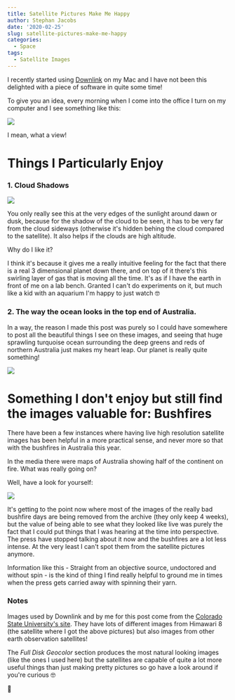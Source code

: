 ```yaml
---
title: Satellite Pictures Make Me Happy
author: Stephan Jacobs
date: '2020-02-25'
slug: satellite-pictures-make-me-happy
categories:
  - Space
tags:
  - Satellite Images
---
```


I recently started using [Downlink](http://downlinkapp.com) on my Mac and I have not been this delighted with a piece of software in quite some time!

To give you an idea, every morning when I come into the office I turn on my computer and I see something like this:

![](/post/2020-02-25-satellite-pictures-make-me-happy_files/australia_himawari_ahi_true_color.jpg)

I mean, what a view!

# Things I Particularly Enjoy

### 1. Cloud Shadows

![](/post/2020-02-25-satellite-pictures-make-me-happy_files/australia_himawari_shadows.png)

You only really see this at the very edges of the sunlight around dawn or dusk, because for the shadow of the cloud to be seen, it has to be very far from the cloud sideways (otherwise it's hidden behing the cloud compared to the satellite). It also helps if the clouds are high altitude.

Why do I like it?

I think it's because it gives me a really intuitive feeling for the fact that there is a real 3 dimensional planet down there, and on top of it there's this swirling layer of gas that is moving all the time. It's as if I have the earth in front of me on a lab bench. Granted I can't do experiments on it, but much like a kid with an aquarium I'm happy to just watch 🤓

### 2. The way the ocean looks in the top end of Australia.


In a way, the reason I made this post was purely so I could have somewhere to post all the beautiful things I see on these images, and seeing that huge sprawling turquoise ocean surrounding the deep greens and reds of northern Australia just makes my heart leap. Our planet is really quite something!

![](/post/2020-02-25-satellite-pictures-make-me-happy_files/north_australia_himawari_14feb.jpg)

# Something I don't enjoy but still find the images valuable for: Bushfires

There have been a few instances where having live high resolution satellite images has been helpful in a more practical sense, and never more so that with the bushfires in Australia this year.

In the media there were maps of Australia showing half of the continent on fire. What was really going on?

Well, have a look for yourself:

![](/post/2020-02-25-satellite-pictures-make-me-happy_files/australia_himawari_bushfire30jan20.jpg)

It's getting to the point now where most of the images of the really bad bushfire days are being removed from the archive (they only keep 4 weeks), but the value of being able to see what they looked like live was purely the fact that I could put things that I was hearing at the time into perspective. The press have stopped talking about it now and the bushfires are a lot less intense. At the very least I can't spot them from the satellite pictures anymore.

Information like this - Straight from an objective source, undoctored and without spin - is the kind of thing I find really helpful to ground me in times when the press gets carried away with spinning their yarn.

### Notes

Images used by Downlink and by me for this post come from the [Colorado State University's site](http://rammb.cira.colostate.edu/ramsdis/online/himawari-8.asp). They have lots of different images from Himawari 8 (the satellite where I got the above pictures) but also images from other earth observation satellites!

The _Full Disk Geocolor_ section produces the most natural looking images (like the ones I used here) but the satellites are capable of quite a lot more useful things than just making pretty pictures so go have a look around if you're curious 🤓

🐒
